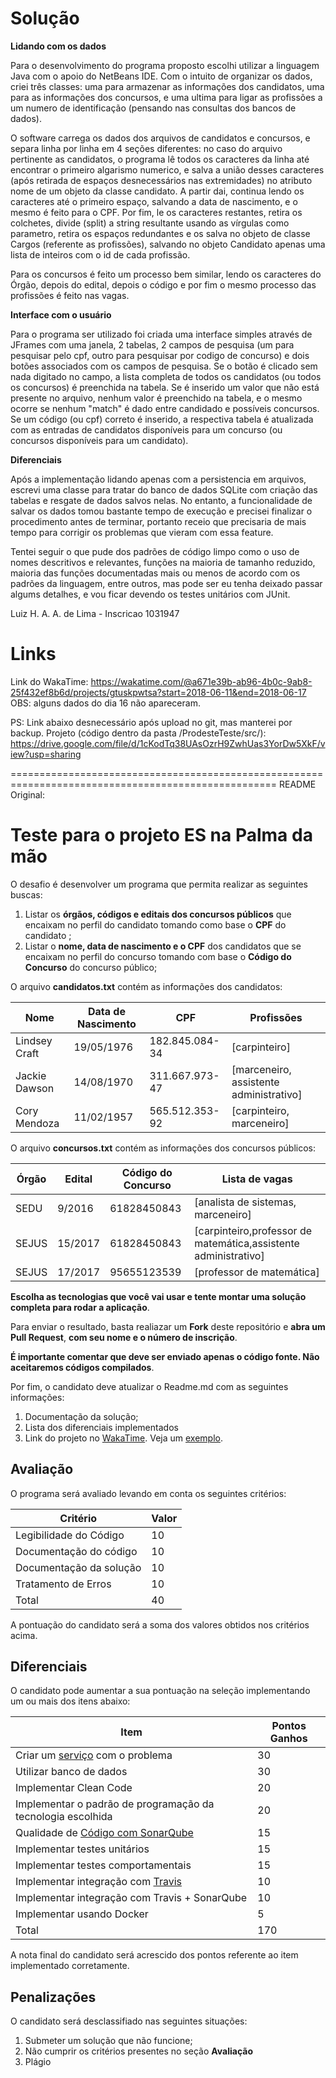 # Solução

**Lidando com os dados**

Para o desenvolvimento do programa proposto escolhi utilizar a linguagem Java com o apoio do NetBeans IDE. Com o intuito de organizar os dados, criei três classes: uma para armazenar as informações dos candidatos, uma para as informações dos concursos, e uma ultima para ligar as profissões a um numero de identificação (pensando nas consultas dos bancos de dados).

O software carrega os dados dos arquivos de candidatos e concursos, e separa linha por linha em 4 seções diferentes: no caso do arquivo pertinente as candidatos, o programa lê todos os caracteres da linha até encontrar o primeiro algarismo numerico, e salva a união desses caracteres (após retirada de espaços desnecessários nas extremidades) no atributo nome de um objeto da classe candidato. A partir dai, continua lendo os caracteres até o primeiro espaço, salvando a data de nascimento, e o mesmo é feito para o CPF. Por fim, le os caracteres restantes, retira os colchetes, divide (split) a string resultante usando as vírgulas como parametro, retira os espaços redundantes e os salva no objeto de classe Cargos (referente as profissões), salvando no objeto Candidato apenas uma lista de inteiros com o id de cada profissão.

Para os concursos é feito um processo bem similar, lendo os caracteres do Órgão, depois do edital, depois o código e por fim o mesmo processo das profissões é feito nas vagas.

**Interface com o usuário**

Para o programa ser utilizado foi criada uma interface simples através de JFrames com uma janela, 2 tabelas, 2 campos de pesquisa (um para pesquisar pelo cpf, outro para pesquisar por codigo de concurso) e dois botões associados com os campos de pesquisa. Se o botão é clicado sem nada digitado no campo, a lista completa de todos os candidatos (ou todos os concursos) é preenchida na tabela. Se é inserido um valor que não está presente no arquivo, nenhum valor é preenchido na tabela, e o mesmo ocorre se nenhum "match" é dado entre candidado e possíveis concursos. Se um código (ou cpf) correto é inserido, a respectiva tabela é atualizada com as entradas de candidatos disponíveis para um concurso (ou concursos disponíveis para um candidato).

**Diferenciais**

Após a implementação lidando apenas com a persistencia em arquivos, escrevi uma classe para tratar do banco de dados SQLite com criação das tabelas e resgate de dados salvos nelas. No entanto, a funcionalidade de salvar os dados tomou bastante tempo de execução e precisei finalizar o procedimento antes de terminar, portanto receio que precisaria de mais tempo para corrigir os problemas que vieram com essa feature.

Tentei seguir o que pude dos padrões de código limpo como o uso de nomes descritivos e relevantes, funções na maioria de tamanho reduzido, maioria das funções documentadas mais ou menos de acordo com os padrões da linguagem, entre outros, mas pode ser eu tenha deixado passar algums detalhes, e vou ficar devendo os testes unitários com JUnit. 

Luiz H. A. A. de Lima - Inscricao 1031947

# Links

Link do WakaTime: https://wakatime.com/@a671e39b-ab96-4b0c-9ab8-25f432ef8b6d/projects/gtuskpwtsa?start=2018-06-11&end=2018-06-17
OBS: alguns dados do dia 16 não apareceram.

PS: Link abaixo desnecessário após upload no git, mas manterei por backup.
Projeto (código dentro da pasta /ProdesteTeste/src/): https://drive.google.com/file/d/1cKodTq38UAsOzrH9ZwhUas3YorDw5XkF/view?usp=sharing



====================================================================================================
README Original:

# Teste para o projeto ES na Palma da mão

O desafio é desenvolver um programa que permita realizar as seguintes buscas: 
1. Listar os **órgãos, códigos e editais dos concursos públicos** que encaixam no perfil do candidato tomando como base o **CPF** do candidato ; 
2. Listar o **nome, data de nascimento e o CPF** dos candidatos que se encaixam no perfil do concurso tomando com base o **Código do Concurso** do concurso público;

O arquivo **candidatos.txt** contém as informações dos candidatos:

| Nome  | Data de Nascimento  | CPF |  Profissões|
|---|---|---|---|
| Lindsey Craft  |  19/05/1976  |  182.845.084-34  |  [carpinteiro]  | 
| Jackie Dawson  |  14/08/1970  |  311.667.973-47  |  [marceneiro, assistente administrativo]  |
| Cory Mendoza |   11/02/1957 |  565.512.353-92  |  [carpinteiro, marceneiro] |

O arquivo **concursos.txt** contém as informações dos concursos públicos:

| Órgão  | Edital  | Código do Concurso |  Lista de vagas|
|---|---|---|---|
| SEDU  | 9/2016  |  61828450843  |  [analista de sistemas, marceneiro]  | 
| SEJUS | 15/2017  |  61828450843  |  [carpinteiro,professor de matemática,assistente administrativo] |
| SEJUS | 17/2017 |  95655123539  |  [professor de matemática] |

**Escolha as tecnologias que você vai usar e tente montar uma solução completa para rodar a aplicação**.

Para enviar o resultado, basta realiazar um **Fork** deste repositório e **abra um Pull Request**, **com seu nome e o número de inscrição**.  

**É importante comentar que deve ser enviado apenas o código fonte. Não aceitaremos códigos compilados**.

Por fim, o candidato deve atualizar o Readme.md com as seguintes informações: 
1. Documentação da solução;
2. Lista dos diferenciais implementados
3. Link do projeto no [WakaTime](https://wakatime.com/). Veja um [exemplo](https://wakatime.com/@b142ebdf-4d65-4b92-bc14-567db7b72151/projects/zrxbwdmhtu?start=2018-01-25&end=2018-01-31).  

## Avaliação

O programa será avaliado levando em conta os seguintes critérios:

| Critério  | Valor | 
|---|---|
| Legibilidade do Código |  10  |
| Documentação do código|  10  |
| Documentação da solução|  10  |
| Tratamento de Erros| 10| 
| Total| 40|

A pontuação do candidato será a soma dos valores obtidos nos critérios acima.

## Diferenciais 

O candidato pode aumentar a sua pontuação na seleção implementando um ou mais dos itens abaixo:

| Item  | Pontos Ganhos | 
|---|---|
| Criar um [serviço](https://martinfowler.com/articles/microservices.html) com o problema |  30  |
| Utilizar banco de dados| 30|
| Implementar Clean Code |  20  |
| Implementar o padrão de programação da tecnologia escolhida |  20  |
| Qualidade de [Código com SonarQube](https://about.sonarcloud.io/) |  15  |
| Implementar testes unitários |  15  |
| Implementar testes comportamentais |  15  |
| Implementar integração com [Travis](https://travis-ci.org/)  |  10  |
| Implementar integração com Travis + SonarQube |  10  |
| Implementar usando Docker| 5|
| Total| 170|

A nota final do candidato será acrescido dos pontos referente ao item implementado corretamente.

## Penalizações

O candidato será desclassifiado nas seguintes situações:

1. Submeter um solução que não funcione; 
2. Não cumprir os critérios presentes no seção **Avaliação**
3. Plágio
